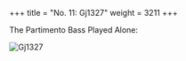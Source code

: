 +++
title = "No. 11: Gj1327"
weight = 3211
+++

The Partimento Bass Played Alone:

![Gj1327](/img/11FenBk2.jpg)
